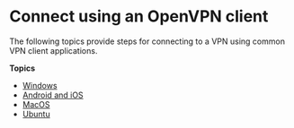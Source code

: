 # Connect using an OpenVPN client<a name="connect"></a>

The following topics provide steps for connecting to a VPN using common VPN client applications\.

**Topics**
+ [Windows](windows.md)
+ [Android and iOS](android.md)
+ [MacOS](macos.md)
+ [Ubuntu](ubuntu.md)